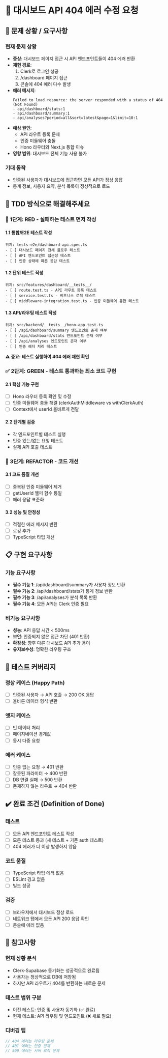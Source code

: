 # 📝 대시보드 API 404 에러 수정 요청

## 🔴 문제 상황 / 요구사항

### 현재 문제 상황
- **증상**: 대시보드 페이지 접근 시 API 엔드포인트들이 404 에러 반환
- **재현 경로**:
  1. Clerk로 로그인 성공
  2. /dashboard 페이지 접근
  3. 콘솔에 404 에러 다수 발생
- **에러 메시지**:
  ```
  Failed to load resource: the server responded with a status of 404 (Not Found)
  - api/dashboard/stats:1
  - api/dashboard/summary:1
  - api/analyses?period=all&sort=latest&page=1&limit=10:1
  ```
- **예상 원인**:
  - API 라우트 등록 문제
  - 인증 미들웨어 충돌
  - Hono 라우터와 Next.js 통합 이슈
- **영향 범위**: 대시보드 전체 기능 사용 불가

### 기대 동작
- 인증된 사용자가 대시보드에 접근하면 모든 API가 정상 응답
- 통계 정보, 사용자 요약, 분석 목록이 정상적으로 로드

## 🧪 TDD 방식으로 해결해주세요

### 📍 1단계: RED - 실패하는 테스트 먼저 작성

#### 1.1 통합/E2E 테스트 작성
```
위치: tests-e2e/dashboard-api.spec.ts
- [ ] 대시보드 페이지 전체 플로우 테스트
- [ ] API 엔드포인트 접근성 테스트
- [ ] 인증 상태에 따른 응답 테스트
```

#### 1.2 단위 테스트 작성
```
위치: src/features/dashboard/__tests__/
- [ ] route.test.ts - API 라우트 등록 테스트
- [ ] service.test.ts - 비즈니스 로직 테스트
- [ ] middleware-integration.test.ts - 인증 미들웨어 통합 테스트
```

#### 1.3 API/라우팅 테스트 작성
```
위치: src/backend/__tests__/hono-app.test.ts
- [ ] /api/dashboard/summary 엔드포인트 존재 여부
- [ ] /api/dashboard/stats 엔드포인트 존재 여부
- [ ] /api/analyses 엔드포인트 존재 여부
- [ ] 인증 헤더 처리 테스트
```

**⚠️ 중요: 테스트 실행하여 404 에러 재현 확인**

### ✅ 2단계: GREEN - 테스트 통과하는 최소 코드 구현

#### 2.1 핵심 기능 구현
- [ ] Hono 라우터 등록 확인 및 수정
- [ ] 인증 미들웨어 충돌 해결 (clerkAuthMiddleware vs withClerkAuth)
- [ ] Context에서 userId 올바르게 전달

#### 2.2 단계별 검증
- 각 엔드포인트별 테스트 실행
- 인증 있는/없는 요청 테스트
- 실제 API 호출 테스트

### 🔧 3단계: REFACTOR - 코드 개선

#### 3.1 코드 품질 개선
- [ ] 중복된 인증 미들웨어 제거
- [ ] getUserId 헬퍼 함수 통일
- [ ] 에러 응답 표준화

#### 3.2 성능 및 안정성
- [ ] 적절한 에러 메시지 반환
- [ ] 로깅 추가
- [ ] TypeScript 타입 개선

## 📋 구현 요구사항

### 기능 요구사항
- **필수 기능 1**: /api/dashboard/summary가 사용자 정보 반환
- **필수 기능 2**: /api/dashboard/stats가 통계 정보 반환
- **필수 기능 3**: /api/analyses가 분석 목록 반환
- **필수 기능 4**: 모든 API는 Clerk 인증 필요

### 비기능 요구사항
- **성능**: API 응답 시간 < 500ms
- **보안**: 인증되지 않은 접근 차단 (401 반환)
- **확장성**: 향후 다른 대시보드 API 추가 용이
- **유지보수성**: 명확한 라우팅 구조

## 🎯 테스트 커버리지

### 정상 케이스 (Happy Path)
- [ ] 인증된 사용자 → API 호출 → 200 OK 응답
- [ ] 올바른 데이터 형식 반환

### 엣지 케이스
- [ ] 빈 데이터 처리
- [ ] 페이지네이션 경계값
- [ ] 동시 다중 요청

### 에러 케이스
- [ ] 인증 없는 요청 → 401 반환
- [ ] 잘못된 파라미터 → 400 반환
- [ ] DB 연결 실패 → 500 반환
- [ ] 존재하지 않는 라우트 → 404 반환

## ✔️ 완료 조건 (Definition of Done)

### 테스트
- [ ] 모든 API 엔드포인트 테스트 작성
- [ ] 모든 테스트 통과 (새 테스트 + 기존 auth 테스트)
- [ ] 404 에러가 더 이상 발생하지 않음

### 코드 품질
- [ ] TypeScript 타입 에러 없음
- [ ] ESLint 경고 없음
- [ ] 빌드 성공

### 검증
- [ ] 브라우저에서 대시보드 정상 로드
- [ ] 네트워크 탭에서 모든 API 200 응답 확인
- [ ] 콘솔에 에러 없음

## 📌 참고사항

### 현재 상황 분석
- Clerk-Supabase 동기화는 성공적으로 완료됨
- 사용자는 정상적으로 DB에 저장됨
- 하지만 API 라우트가 404를 반환하는 새로운 문제

### 테스트 범위 구분
- 이전 테스트: 인증 및 사용자 동기화 (✅ 완료)
- 현재 테스트: API 라우팅 및 엔드포인트 (❌ 새로 필요)

### 디버깅 팁
```javascript
// 404 에러는 라우팅 문제
// 401 에러는 인증 문제
// 500 에러는 서버 로직 문제
```